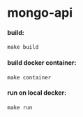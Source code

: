 # mongo-api

#### build:
```
make build
```

#### build docker container:
```
make container
```

#### run on local docker:
```
make run
```
